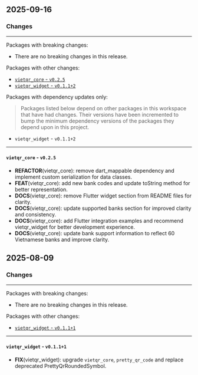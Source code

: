 ## 2025-09-16

### Changes

---

Packages with breaking changes:

 - There are no breaking changes in this release.

Packages with other changes:

 - [`vietqr_core` - `v0.2.5`](#vietqr_core---v025)
 - [`vietqr_widget` - `v0.1.1+2`](#vietqr_widget---v0112)

Packages with dependency updates only:

> Packages listed below depend on other packages in this workspace that have had changes. Their versions have been incremented to bump the minimum dependency versions of the packages they depend upon in this project.

 - `vietqr_widget` - `v0.1.1+2`

---

#### `vietqr_core` - `v0.2.5`

 - **REFACTOR**(vietqr_core): remove dart_mappable dependency and implement custom serialization for data classes.
 - **FEAT**(vietqr_core): add new bank codes and update toString method for better representation.
 - **DOCS**(vietqr_core): remove Flutter widget section from README files for clarity.
 - **DOCS**(vietqr_core): update supported banks section for improved clarity and consistency.
 - **DOCS**(vietqr_core): add Flutter integration examples and recommend vietqr_widget for better development experience.
 - **DOCS**(vietqr_core): update bank support information to reflect 60 Vietnamese banks and improve clarity.


## 2025-08-09

### Changes

---

Packages with breaking changes:

 - There are no breaking changes in this release.

Packages with other changes:

 - [`vietqr_widget` - `v0.1.1+1`](#vietqr_widget---v0111)

---

#### `vietqr_widget` - `v0.1.1+1`

 - **FIX**(vietqr_widget): upgrade `vietqr_core`, `pretty_qr_code` and replace deprecated PrettyQrRoundedSymbol.

